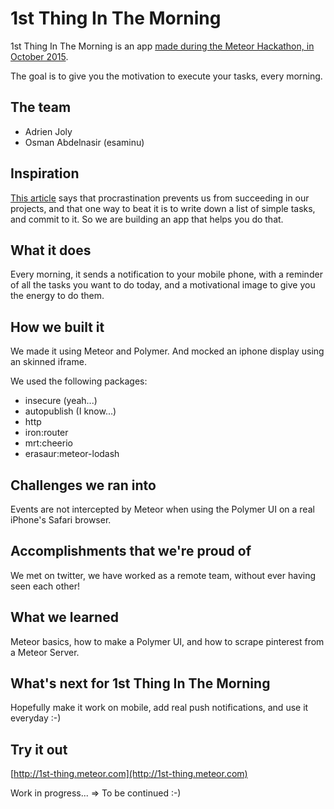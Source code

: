 # 1st Thing In The Morning

1st Thing In The Morning is an app [made during the Meteor Hackathon, in October 2015](http://devpost.com/software/1st-thing-in-the-morning).

The goal is to give you the motivation to execute your tasks, every morning.

## The team

- Adrien Joly
- Osman Abdelnasir (esaminu)

## Inspiration

[This article](http://productivityhacks.org/overcoming-procrastination/) says that procrastination prevents us from succeeding in our projects, and that one way to beat it is to write down a list of simple tasks, and commit to it. So we are building an app that helps you do that.

## What it does

Every morning, it sends a notification to your mobile phone, with a reminder of all the tasks you want to do today, and a motivational image to give you the energy to do them.

## How we built it

We made it using Meteor and Polymer. And mocked an iphone display using an skinned iframe.

We used the following packages:

- insecure (yeah...)
- autopublish (I know...)
- http
- iron:router
- mrt:cheerio
- erasaur:meteor-lodash

## Challenges we ran into

Events are not intercepted by Meteor when using the Polymer UI on a real iPhone's Safari browser.

## Accomplishments that we're proud of

We met on twitter, we have worked as a remote team, without ever having seen each other!

## What we learned

Meteor basics, how to make a Polymer UI, and how to scrape pinterest from a Meteor Server.

## What's next for 1st Thing In The Morning

Hopefully make it work on mobile, add real push notifications, and use it everyday :-)

## Try it out

[http://1st-thing.meteor.com](http://1st-thing.meteor.com)

Work in progress... => To be continued :-)
